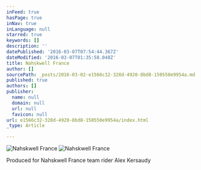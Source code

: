 ```yaml
---
inFeed: true
hasPage: true
inNav: true
inLanguage: null
starred: true
keywords: []
description: ''
datePublished: '2016-03-07T07:54:44.367Z'
dateModified: '2016-03-07T01:35:58.048Z'
title: Nahskwell France
author: []
sourcePath: _posts/2016-03-02-e1566c32-328d-4920-8bd8-150550e9954a.md
published: true
authors: []
publisher:
  name: null
  domain: null
  url: null
  favicon: null
url: e1566c32-328d-4920-8bd8-150550e9954a/index.html
_type: Article

---
```

![Nahskwell France](https://s3-us-west-2.amazonaws.com/the-grid-img/p/01ceba15c8b2b1b5731dbdd54ddb3590262ac2f9.jpg)
![Nahskwell France](https://s3-us-west-2.amazonaws.com/the-grid-img/p/7a245315c2d69c018581b95c8471e0970c7822d1.jpg)

Produced for Nahskwell France team rider Alex Kersaudy